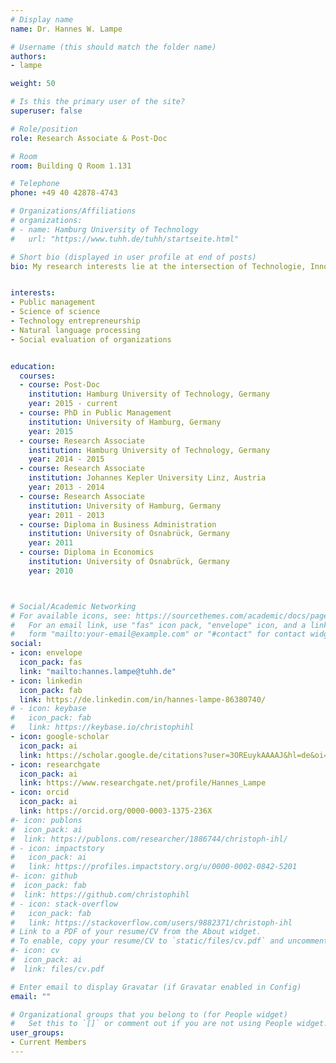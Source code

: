 ```yaml
---
# Display name
name: Dr. Hannes W. Lampe

# Username (this should match the folder name)
authors:
- lampe

weight: 50

# Is this the primary user of the site?
superuser: false

# Role/position
role: Research Associate & Post-Doc

# Room
room: Building Q Room 1.131

# Telephone
phone: +49 40 42878-4743

# Organizations/Affiliations
# organizations:
# - name: Hamburg University of Technology
#   url: "https://www.tuhh.de/tuhh/startseite.html"

# Short bio (displayed in user profile at end of posts)
bio: My research interests lie at the intersection of Technologie, Innovation and Entrepreneurhip (TIE) and Public and Nonprofit Management (PNP).


interests:
- Public management
- Science of science
- Technology entrepreneurship
- Natural language processing
- Social evaluation of organizations


education:
  courses:
  - course: Post-Doc
    institution: Hamburg University of Technology, Germany
    year: 2015 - current
  - course: PhD in Public Management
    institution: University of Hamburg, Germany
    year: 2015
  - course: Research Associate
    institution: Hamburg University of Technology, Germany
    year: 2014 - 2015
  - course: Research Associate
    institution: Johannes Kepler University Linz, Austria
    year: 2013 - 2014
  - course: Research Associate
    institution: University of Hamburg, Germany
    year: 2011 - 2013
  - course: Diploma in Business Administration
    institution: University of Osnabrück, Germany
    year: 2011
  - course: Diploma in Economics
    institution: University of Osnabrück, Germany
    year: 2010



# Social/Academic Networking
# For available icons, see: https://sourcethemes.com/academic/docs/page-builder/#icons
#   For an email link, use "fas" icon pack, "envelope" icon, and a link in the
#   form "mailto:your-email@example.com" or "#contact" for contact widget.
social:
- icon: envelope
  icon_pack: fas
  link: "mailto:hannes.lampe@tuhh.de"
- icon: linkedin
  icon_pack: fab
  link: https://de.linkedin.com/in/hannes-lampe-86380740/
# - icon: keybase
#   icon_pack: fab
#   link: https://keybase.io/christophihl
- icon: google-scholar
  icon_pack: ai
  link: https://scholar.google.de/citations?user=3OREuykAAAAJ&hl=de&oi=ao
- icon: researchgate
  icon_pack: ai
  link: https://www.researchgate.net/profile/Hannes_Lampe
- icon: orcid
  icon_pack: ai
  link: https://orcid.org/0000-0003-1375-236X
#- icon: publons
#  icon_pack: ai
#  link: https://publons.com/researcher/1886744/christoph-ihl/
# - icon: impactstory
#   icon_pack: ai
#   link: https://profiles.impactstory.org/u/0000-0002-0842-5201
#- icon: github
#  icon_pack: fab
#  link: https://github.com/christophihl
# - icon: stack-overflow
#   icon_pack: fab
#   link: https://stackoverflow.com/users/9882371/christoph-ihl
# Link to a PDF of your resume/CV from the About widget.
# To enable, copy your resume/CV to `static/files/cv.pdf` and uncomment the lines below.
#- icon: cv
#  icon_pack: ai
#  link: files/cv.pdf

# Enter email to display Gravatar (if Gravatar enabled in Config)
email: ""

# Organizational groups that you belong to (for People widget)
#   Set this to `[]` or comment out if you are not using People widget.
user_groups:
- Current Members
---
```

